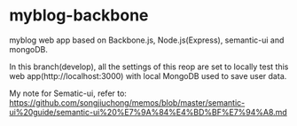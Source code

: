 # myblog-backbone
myblog web app based on Backbone.js, Node.js(Express), semantic-ui and mongoDB.

In this branch(develop), all the settings of this reop are set to locally test this web app(http://localhost:3000) with local MongoDB used to save user data. 

My note for Sematic-ui, refer to: https://github.com/songjiuchong/memos/blob/master/semantic-ui%20guide/semantic-ui%20%E7%9A%84%E4%BD%BF%E7%94%A8.md
